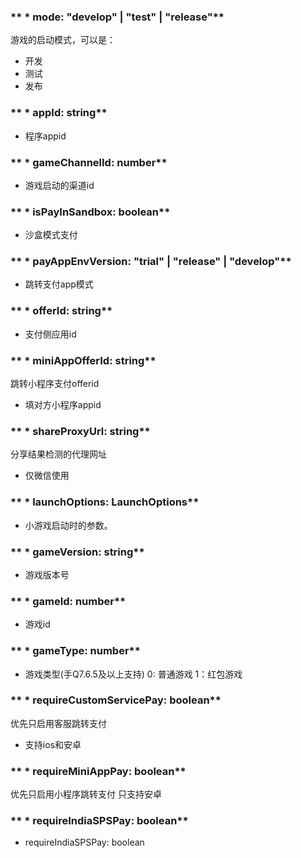 ### ** * mode: "develop" | "test" | "release"**
游戏的启动模式，可以是：
- 开发
- 测试
- 发布


### ** * appId: string**
- 程序appid


### ** * gameChannelId: number**
- 游戏启动的渠道id


### ** * isPayInSandbox: boolean**
- 沙盒模式支付


### ** * payAppEnvVersion: "trial" | "release" | "develop"**
- 跳转支付app模式


### ** * offerId: string**
- 支付侧应用id


### ** * miniAppOfferId: string**
跳转小程序支付offerid
- 填对方小程序appid


### ** * shareProxyUrl: string**
分享结果检测的代理网址
* 仅微信使用


### ** * launchOptions: LaunchOptions**
- 小游戏启动时的参数。


### ** * gameVersion: string**
- 游戏版本号


### ** * gameId: number**
- 游戏id


### ** * gameType: number**
- 游戏类型(手Q7.6.5及以上支持) 0: 普通游戏 1：红包游戏


### ** * requireCustomServicePay: boolean**
优先只启用客服跳转支付
- 支持ios和安卓


### ** * requireMiniAppPay: boolean**
优先只启用小程序跳转支付
只支持安卓


### ** * requireIndiaSPSPay: boolean**
- requireIndiaSPSPay: boolean

